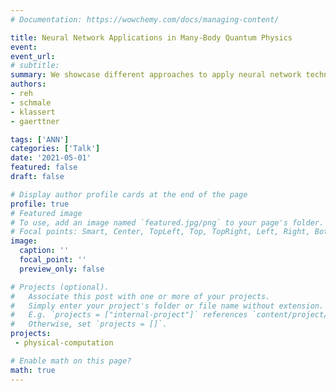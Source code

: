```yaml
---
# Documentation: https://wowchemy.com/docs/managing-content/

title: Neural Network Applications in Many-Body Quantum Physics
event: 
event_url: 
# subtitle: 
summary: We showcase different approaches to apply neural network techniques to quantum problems followed by members of the quantum many-body group.
authors:
- reh
- schmale
- klassert
- gaerttner

tags: ['ANN']
categories: ['Talk']
date: '2021-05-01'
featured: false
draft: false

# Display author profile cards at the end of the page
profile: true
# Featured image
# To use, add an image named `featured.jpg/png` to your page's folder.
# Focal points: Smart, Center, TopLeft, Top, TopRight, Left, Right, BottomLeft, Bottom, BottomRight.
image:
  caption: ''
  focal_point: ''
  preview_only: false

# Projects (optional).
#   Associate this post with one or more of your projects.
#   Simply enter your project's folder or file name without extension.
#   E.g. `projects = ["internal-project"]` references `content/project/deep-learning/index.md`.
#   Otherwise, set `projects = []`.
projects:
 - physical-computation

# Enable math on this page?
math: true
---
```


